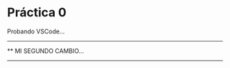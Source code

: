  # Práctica 0

Probando VSCode...

**************************
** MI SEGUNDO CAMBIO...
**************************